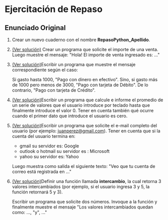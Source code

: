# Ejercitación de Repaso

## Enunciado Original

1. Crear un nuevo cuaderno con el nombre **RepasoPython_Apellido**.

2. [(Ver solución)](./sol_02.py) Crear un programa que solicite el importe de una venta. Luego muestre el
   mensaje: "Hola! El importe de venta ingresado es: ..."

3. [(Ver solución)](./sol_03.py)Escribir un programa que muestre el mensaje correspondiente según el caso:

   Si gasto hasta 1000, "Pago con dinero en efectivo". Sino, si gasto más de
   1000 pero menos de 3000, "Pago con tarjeta de Débito". De lo contrario,
   "Pago con tarjeta de Crédito".

4. [(Ver solución)](./sol_04.py)Escribir un programa que calcule e informe el promedio de un serie de
   valores que el usuario introduce por teclado hasta que finalmente
   introduce el valor 0. Tener en cuenta también qué ocurre cuando el primer
   dato que introduce el usuario es cero.

5. [(Ver solución)](./sol_05.py)Escribir un programa que solicite el e-mail completo del usuario (por
   ejemplo: juanperez@gmail.com).
   Tener en cuenta que si la cuenta del usuario termina en:

   - gmail su servidor es: Google
   - outlook o hotmail su servidor es : Microsoft
   - yahoo su servidor es: Yahoo

   Luego muestra como salida el siguiente texto: "Veo que tu cuenta de correo está registrada en ..."

6. [(Ver solución)](./sol_06.py)Definir una función llamada **intercambio**, la cual retorna 3 valores
   intercambiados (por ejemplo, si el usuario ingresa 3 y 5, la función
   retornará 5 y 3).

   Escribir un programa que solicite dos números. Invoque a la función y finalmente muestre el mensaje "Los valores intercambiados quedan como: ..., "y", ..."

